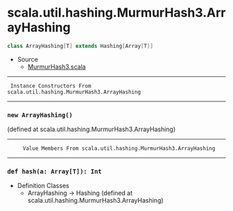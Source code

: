 
#                 scala.util.hashing.MurmurHash3.ArrayHashing                 #

```scala
class ArrayHashing[T] extends Hashing[Array[T]]
```

* Source
  * [MurmurHash3.scala](https://github.com/scala/scala/tree/6d09a1ba5f/src/library/scala/util/hashing/MurmurHash3.scala#L1)


--------------------------------------------------------------------------------
     Instance Constructors From scala.util.hashing.MurmurHash3.ArrayHashing
--------------------------------------------------------------------------------


### `new ArrayHashing()`                                                     ###

(defined at scala.util.hashing.MurmurHash3.ArrayHashing)


--------------------------------------------------------------------------------
         Value Members From scala.util.hashing.MurmurHash3.ArrayHashing
--------------------------------------------------------------------------------


### `def hash(a: Array[T]): Int`                                             ###

* Definition Classes
  * ArrayHashing → Hashing
(defined at scala.util.hashing.MurmurHash3.ArrayHashing)
